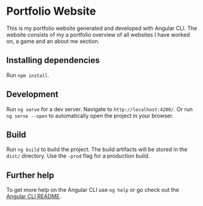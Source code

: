 # Portfolio Website
This is my portfolio website generated and developed with Angular CLI. 
The website consists of my a portfolio overview of all websites I have worked on, a game and an about me section.

## Installing dependencies

Run `npm install`.

## Development

Run `ng serve` for a dev server. Navigate to `http://localhost:4200/`.
Or run `ng serve --open` to automatically open the project in your browser.

## Build

Run `ng build` to build the project. The build artifacts will be stored in the `dist/` directory. Use the `-prod` flag for a production build.

## Further help

To get more help on the Angular CLI use `ng help` or go check out the [Angular CLI README](https://github.com/angular/angular-cli/blob/master/README.md).
